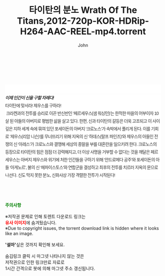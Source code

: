 ﻿---
layout: post
title:  "타이탄의 분노 Wrath Of The Titans,2012-720p-KOR-HDRip-H264-AAC-REEL-mp4.torrent"
author: John
categories: [ 영화 ]
tags: [  ]
image:  
description: "타이탄의 분노 Wrath Of The Titans,2012-720p-KOR-HDRip-H264-AAC-REEL-mp4 torrent 정보 공유"
toc: true
toc_sticky: true
---

<br>
<div class="view-img">
<a class="view_image" href="https://torrentmobile60.com/bbs/view_image.php?fn=%2Fdata%2Ffile%2Fmovie%2F3659260999_8mGC3agB_9e3c5500c8a4546952f87c95fd8264c7d003a706.jpg" target="_blank"><img alt="" class="img-tag" content="https://torrentmobile60.com/data/file/movie/3659260999_8mGC3agB_9e3c5500c8a4546952f87c95fd8264c7d003a706.jpg" itemprop="image" src="https://torrentmobile60.com/data/file/movie/3659260999_8mGC3agB_9e3c5500c8a4546952f87c95fd8264c7d003a706.jpg"/></a><a class="view_image" href="https://torrentmobile60.com/bbs/view_image.php?fn=%2Fdata%2Ffile%2Fmovie%2F3659260999_ca4Ke3Fg_0935e7a4d65731da817779c940a139fd718d01ef.jpg" target="_blank"><img alt="" class="img-tag" content="https://torrentmobile60.com/data/file/movie/3659260999_ca4Ke3Fg_0935e7a4d65731da817779c940a139fd718d01ef.jpg" itemprop="image" src="https://torrentmobile60.com/data/file/movie/3659260999_ca4Ke3Fg_0935e7a4d65731da817779c940a139fd718d01ef.jpg"/></a></div><div class="view-content" itemprop="description">
<p><br/></p><div class="title_area" style="margin:0px 0px 9px;padding:0px;list-style:none;font-size:12px;font-family:'나눔고딕', NanumGothic, '돋움', Dotum, Helvetica, 'AppleSDGothicNeo-Medium', AppleGothic, sans-serif;height:30px;float:none;background-color:rgb(255,255,255);"><h4 class="h_story" style="margin:5px 10px 0px 0px;padding:0px;list-style:none;font-size:12px;font-family:'돋움', sans-serif;height:18px;width:49px;background:url(&quot;https://ssl.pstatic.net/static/movie/2020/10/h_tx_sp5.png&quot;) no-repeat 0px -17px;float:left;"><strong class="blind" style="margin:0px;padding:0px;list-style:none;font-size:0px;font-family:inherit;color:inherit;width:1px;height:1px;line-height:0;">줄거리</strong></h4></div><h5 class="h_tx_story" style="margin:-7px 0px 1px;padding:0px;list-style:none;font-size:14px;font-family:'나눔고딕', NanumGothic, Helvetica, sans-serif;color:rgb(51,51,51);background-image:url(&quot;https://ssl.pstatic.net/static/movie/2014/01/blank.gif&quot;);letter-spacing:-1px;line-height:25px;background-color:rgb(255,255,255);">이제 인간이 신을 구할 차례다!</h5><p class="con_tx" style="margin-top:-1px;margin-bottom:-6px;list-style:none;font-size:14px;font-family:'나눔고딕', NanumGothic, '돋움', Dotum, Helvetica, 'AppleSDGothicNeo-Medium', AppleGothic, sans-serif;color:rgb(51,51,51);background-image:url(&quot;https://ssl.pstatic.net/static/movie/2014/01/blank.gif&quot;);letter-spacing:-1px;line-height:25px;background-color:rgb(255,255,255);">타이탄에 맞서라! 제우스를 구하라!<br style="list-style:none;font-size:12px;font-family:'돋움', sans-serif;color:rgb(0,0,0);"/> 크라켄과의 전투를 승리로 이끈 반신반인 ‘페르세우스(샘 워싱턴)’는 한적한 마을의 어부이자 10살 된 아들의 아버지로 평범한 삶을 살고 있다. 한편, 신과 타이탄의 갈등은 더욱 고조되고 이 사이 깊은 지하 세계 속에 묶여 있던 포세이돈의 아버지 ‘크로노스’가 속박에서 풀리게 된다. 이를 기회로 ‘제우스(리암 니슨)’를 무너뜨리기 위해 지옥의 신 ‘하데스(랄프 파인즈)’와 제우스의 아들인 전쟁의 신 ‘아레스’가 크로노스와 결맹해 세상의 종말을 부를 대혼란을 일으키려 한다. 크로노스의 등장으로 타이탄의 힘은 점점 더 강력해지고, 더 이상 사명을 거부할 수 없다는 것을 깨달은 페르세우스는 아버지 제우스와 위기에 처한 인간들을 구하기 위해 ‘안드로메다 공주’와 포세이돈의 아들 ‘아게노르’, 불의 신 ‘헤파이스토스’와 연합군을 결성하고 최후의 전투를 치르러 지옥의 문으로 나선다. 신도 막지 못한 분노, 신화사상 가장 격렬한 전투가 시작된다!</p> </div>
    
<br><br><br>
<p data-ke-size="size16"><b><span style="color: green;">주의사항</span></b><br /><br />※저작권 문제로 인해 토렌트 다운로드 링크는<br /><b><span style="color: red;">유사 이미지</span></b>에 숨겨뒀습니다.<br />※Due to copyright issues, the torrent download link is hidden where it looks like an image.<br /><br /><b>'설마'</b>싶은 것까지 확인해 보세요.<br /><br />숨김링크 클릭 시 마그넷 나타나지 않는 것은<br />저작권으로 인한 링크만료 자료로<br />1시간 간격으로 봇에 의해 마그넷 주소 갱신됩니다.</p>
